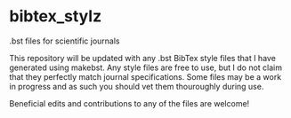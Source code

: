bibtex_stylz
============

.bst files for scientific journals

This repository will be updated with any .bst BibTex style files that I have generated using makebst. Any style files are free to use, but I do not claim that they perfectly match journal specifications. Some files may be a work in progress and as such you should vet them thouroughly during use.

Beneficial edits and contributions to any of the files are welcome!
